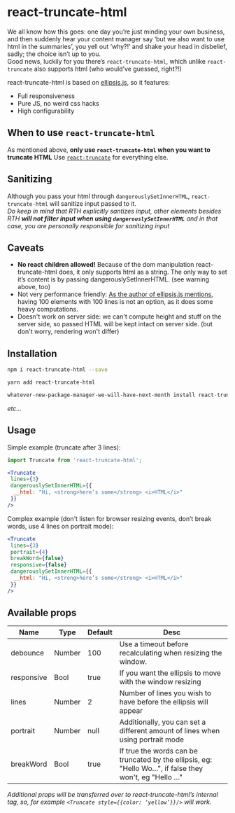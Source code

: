 # react-truncate-html

We all know how this goes: one day you’re just minding your own business, and then suddenly hear your content manager say ‘but we also want to use html in the summaries’, you yell out ‘why?!’ and shake your head in disbelief, sadly; the choice isn’t up to you.   
Good news, luckily for you there’s `react-truncate-html`, which unlike `react-truncate` also supports html (who would’ve guessed, right?!)

react-truncate-html is based on [ellipsis.js](https://github.com/glinford/ellipsis.js), so it features:

- Full responsiveness
- Pure JS, no weird css hacks
- High configurability

## When to use `react-truncate-html`
As mentioned above, **only use `react-truncate-html` when you want to truncate HTML**
Use [`react-truncate`](https://www.npmjs.com/package/react-truncate) for everything else.

## Sanitizing
Although you pass your html through `dangerouslySetInnerHTML`, `react-truncate-html` will sanitize input passed to it.  
_Do keep in mind that RTH explicitly santizes input, other elements besides RTH **will not filter input when using `dangerouslySetInnerHTML`** and in that case, you are personally responsible for sanitizing input_

## Caveats

- **No react children allowed!** Because of the dom manipulation react-truncate-html does, it only supports html as a string. The only way to set it’s content is by passing dangerouslySetInnerHTML. (see warning above, too)
- Not very performance friendly: [As the author of ellipsis.js mentions](https://github.com/glinford/ellipsis.js), having 100 elements with 100 lines is not an option, as it does some heavy computations.
- Doesn't work on server side: we can't compute height and stuff on the server side, so passed HTML will be kept intact on server side. (but don't worry, rendering won't differ)

## Installation

```bash
npm i react-truncate-html --save
```

```bash
yarn add react-truncate-html
```

```bash
whatever-new-package-manager-we-will-have-next-month install react-truncate-html
```

_etc..._

## Usage

Simple example (truncate after 3 lines):
```jsx
import Truncate from 'react-truncate-html';

<Truncate
 lines={3}
 dangerouslySetInnerHTML={{
  __html: "Hi, <strong>here’s some</strong> <i>HTML</i>"
 }}
/>
```

Complex example (don't listen for browser resizing events, don’t break words, use 4 lines on portrait mode):
```jsx
<Truncate 
 lines={3} 
 portrait={4} 
 breakWord={false} 
 responsive={false} 
 dangerouslySetInnerHTML={{
  __html: "Hi, <strong>here’s some</strong> <i>HTML</i>"
 }}
/>
```

## Available props

| Name       | Type   | Default | Desc                                                                                                   |
|------------|--------|---------|--------------------------------------------------------------------------------------------------------|
| debounce   | Number | 100     | Use a timeout before recalculating when resizing the window.                                           |
| responsive | Bool   | true    | If you want the ellipsis to move with the window resizing                                              |
| lines      | Number | 2       | Number of lines you wish to have before the ellipsis will appear                                       |
| portrait   | Number | null    | Additionally, you can set a different amount of lines when using portrait mode                         |
| breakWord  | Bool   | true    | If true the words can be truncated by the ellipsis, eg: "Hello Wo…", if false they won't, eg "Hello …" |


_Additional props will be transferred over to react-truncate-html’s internal <span> tag, so, for example `<Truncate style={{color: ‘yellow’}}/>` will work._

